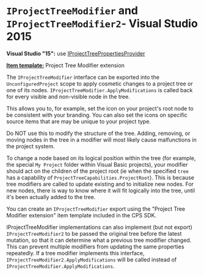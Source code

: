 `IProjectTreeModifier` and `IProjectTreeModifier2`- Visual Studio 2015
======================

**Visual Studio "15":** use [IProjectTreePropertiesProvider](IProjectTreePropertiesProvider.md)

**[Item template:](project_item_templates.md)** Project Tree Modifier extension

The `IProjectTreeModifier` interface can be exported into the 
`UnconfiguredProject` scope to apply cosmetic changes to a project tree 
or one of its nodes. `IProjectTreeModifier.ApplyModifications` is called back
for every visible and non-visible node in the tree.

This allows you to, for example, set the icon on 
your project's root node to be consistent with your branding. You can 
also set the icons on specific source items that are may be unique to 
your project type.

Do NOT use this to modify the structure of the tree. Adding, removing, or
moving nodes in the tree in a modifier will most likely cause malfunctions
in the project system. 

To change a node based on its logical position 
within the tree (for example, the special `My Project` folder within Visual 
Basic projects), your modifier should act on the children of the project root 
(ie when the specified `tree` has a capability of `ProjectTreeCapabilities.ProjectRoot`).
This is because tree modifiers are called to update existing and to initialize new nodes. 
For new nodes, there is way to know where it will fit logically into the tree, until it's been
actually added to the tree.

You can create an `IProjectTreeModifier` export using the "Project Tree
Modifier extension" item template included in the CPS SDK.

IProjectTreeModifier implementations can also implement (but not export) 
`IProjectTreeModifier2` to be passed the original tree before the latest 
mutation, so that it can determine what a previous tree modifier changed.
This can prevent multiple modifiers from updating the same
properties repeatedly. If a tree modifier implements this interface, 
`IProjectTreeModifier2.ApplyModifications` will be called instead of 
`IProjectTreeModifier.ApplyModifications`.
